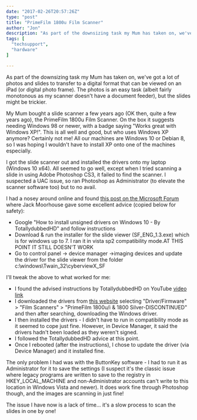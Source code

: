 ```yaml
---
date: "2017-02-26T20:57:26Z"
type: "post"
title: "PrimeFilm 1800u Film Scanner"
author: "Jon"
description: "As part of the downsizing task my Mum has taken on, we've got a lot of photos and slides to transfer to a digital format that can be viewed on an iPad (or digital photo frame)..."
tags: [
  "techsupport",
  "hardware"
]

---
```


As part of the downsizing task my Mum has taken on, we've got a lot of photos and slides to transfer to a digital format that can be viewed on an iPad (or digital photo frame). The photos is an easy task (albeit fairly monotonous as my scanner doesn't have a document feeder), but the slides might be trickier.

My Mum bought a slide scanner a few years ago (OK then, quite a few years ago), the PrimeFilm 1800u Film Scanner. On the box it suggests needing Windows 98 or newer, with a badge saying "Works great with Windows XP!". This is all well and good, but who uses Windows XP anymore? Certainly not me! All our machines are Windows 10 or Debian 8, so I was hoping I wouldn't have to install XP onto one of the machines especially.

I got the slide scanner out and installed the drivers onto my laptop (Windows 10 x64). All seemed to go well, except when I tried scanning a slide in using Adobe Photoshop CS3, it failed to find the scanner. I suspected a UAC issue, so ran Photoshop as Administrator (to elevate the scanner software too) but to no avail.

I had a nosey around online and found [this post on the Microsoft Forum](https://answers.microsoft.com/en-us/windows/forum/windows_8-hardware/primefilm-1800u-film-scanner-need-windows-8-driver/577b09f0-dfa3-4a85-a661-28d3f1b6f669) where Jack Moorhouse gave some excellent advice (copied below for safety):

 * Google "How to install unsigned drivers on Windows 10 - By TotallydubbedHD" and follow instructions
 * Download & run the installer for the slide viewer (SF_ENG_1.3.exe) which is for windows up to 7. I ran it in vista sp2 compatibility mode.AT THIS POINT IT STILL DOESN'T WORK
 * Go to control panel -> device manager ->imaging devices and update the driver for the slide viewer from the folder c:\windows\Twain_32\cyberviewX_SF

I'll tweak the above to what worked for me:

 * I found the advised instructions by TotallydubbedHD on YouTube [video link](https://www.youtube.com/watch?v=StkR3D2d5WI)
 * I downloaded the drivers from [this website](http://www.avegene.com/sd.php) selecting "Driver/Firmware" > "Film Scanners" > "PrimeFilm 1800u/i & 1800 Silver-DISCONTINUED" and then after searching, downloading the Windows driver.
 * I then installed the drivers - I didn't have to run in compatibility mode as it seemed to cope just fine. However, in Device Manager, it said the drivers hadn't been loaded as they weren't signed.
 * I followed the TotallydubbedHD advice at this point.
 * Once I rebooted (after the instructions), I chose to update the driver (via Device Manager) and it installed fine.

The only problem I had was with the ButtonKey software - I had to run it as Administrator for it to save the settings (I suspect it's the classic issue where legacy programs are written to save to the registry in HKEY_LOCAL_MACHINE and non-Administrator accounts can't write to this location in Windows Vista and newer). It does work fine through Photoshop though, and the images are scanning in just fine!

The issue I have now is a lack of time... it's a slow process to scan the slides in one by one!
